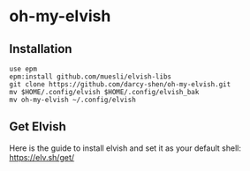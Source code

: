 # oh-my-elvish
## Installation
``` shell
use epm
epm:install github.com/muesli/elvish-libs
git clone https://github.com/darcy-shen/oh-my-elvish.git
mv $HOME/.config/elvish $HOME/.config/elvish_bak
mv oh-my-elvish ~/.config/elvish
```

## Get Elvish
Here is the guide to install elvish and set it as your default shell:
https://elv.sh/get/
